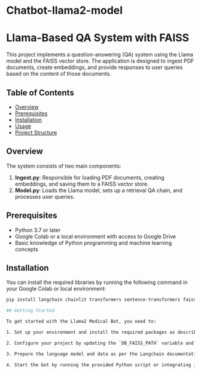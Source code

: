 # Chatbot-llama2-model
# Llama-Based QA System with FAISS

This project implements a question-answering (QA) system using the Llama model and the FAISS vector store. The application is designed to ingest PDF documents, create embeddings, and provide responses to user queries based on the content of those documents.

## Table of Contents

- [Overview](#overview)
- [Prerequisites](#prerequisites)
- [Installation](#installation)
- [Usage](#usage)
- [Project Structure](#project-structure)


## Overview

The system consists of two main components:
1. **Ingest.py**: Responsible for loading PDF documents, creating embeddings, and saving them to a FAISS vector store.
2. **Model.py**: Loads the Llama model, sets up a retrieval QA chain, and processes user queries.

## Prerequisites

- Python 3.7 or later
- Google Colab or a local environment with access to Google Drive
- Basic knowledge of Python programming and machine learning concepts

## Installation

You can install the required libraries by running the following command in your Google Colab or local environment:

```bash
pip install langchain chainlit transformers sentence-transformers faiss-cpu huggingface_hub

## Getting Started

To get started with the Llama2 Medical Bot, you need to:

1. Set up your environment and install the required packages as described in the Installation section.

2. Configure your project by updating the `DB_FAISS_PATH` variable and any other custom configurations in the code.

3. Prepare the language model and data as per the Langchain documentation.

4. Start the bot by running the provided Python script or integrating it into your application.


